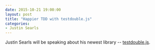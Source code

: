 ```yaml
---
date: 2015-10-21 19:00:00
layout: post
title: "Happier TDD with testdouble.js"
categories:
- Justin Searls
---
```


Justin Searls will be speaking about his newest library -- [testdouble.js](https://github.com/testdouble/testdouble.js).
